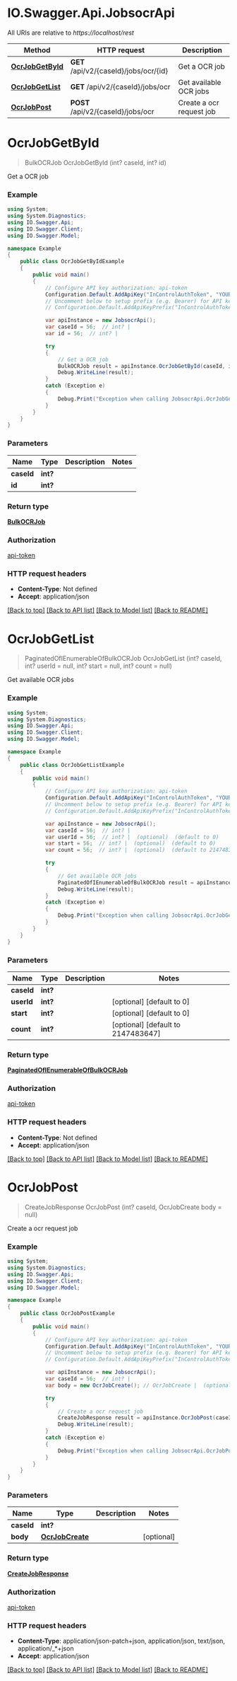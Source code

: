# IO.Swagger.Api.JobsocrApi

All URIs are relative to *https://localhost/rest*

Method | HTTP request | Description
------------- | ------------- | -------------
[**OcrJobGetById**](JobsocrApi.md#ocrjobgetbyid) | **GET** /api/v2/{caseId}/jobs/ocr/{id} | Get a OCR job
[**OcrJobGetList**](JobsocrApi.md#ocrjobgetlist) | **GET** /api/v2/{caseId}/jobs/ocr | Get available OCR jobs
[**OcrJobPost**](JobsocrApi.md#ocrjobpost) | **POST** /api/v2/{caseId}/jobs/ocr | Create a ocr request job


<a name="ocrjobgetbyid"></a>
# **OcrJobGetById**
> BulkOCRJob OcrJobGetById (int? caseId, int? id)

Get a OCR job

### Example
```csharp
using System;
using System.Diagnostics;
using IO.Swagger.Api;
using IO.Swagger.Client;
using IO.Swagger.Model;

namespace Example
{
    public class OcrJobGetByIdExample
    {
        public void main()
        {
            // Configure API key authorization: api-token
            Configuration.Default.AddApiKey("InControlAuthToken", "YOUR_API_KEY");
            // Uncomment below to setup prefix (e.g. Bearer) for API key, if needed
            // Configuration.Default.AddApiKeyPrefix("InControlAuthToken", "Bearer");

            var apiInstance = new JobsocrApi();
            var caseId = 56;  // int? | 
            var id = 56;  // int? | 

            try
            {
                // Get a OCR job
                BulkOCRJob result = apiInstance.OcrJobGetById(caseId, id);
                Debug.WriteLine(result);
            }
            catch (Exception e)
            {
                Debug.Print("Exception when calling JobsocrApi.OcrJobGetById: " + e.Message );
            }
        }
    }
}
```

### Parameters

Name | Type | Description  | Notes
------------- | ------------- | ------------- | -------------
 **caseId** | **int?**|  | 
 **id** | **int?**|  | 

### Return type

[**BulkOCRJob**](BulkOCRJob.md)

### Authorization

[api-token](../README.md#api-token)

### HTTP request headers

 - **Content-Type**: Not defined
 - **Accept**: application/json

[[Back to top]](#) [[Back to API list]](../README.md#documentation-for-api-endpoints) [[Back to Model list]](../README.md#documentation-for-models) [[Back to README]](../README.md)

<a name="ocrjobgetlist"></a>
# **OcrJobGetList**
> PaginatedOfIEnumerableOfBulkOCRJob OcrJobGetList (int? caseId, int? userId = null, int? start = null, int? count = null)

Get available OCR jobs

### Example
```csharp
using System;
using System.Diagnostics;
using IO.Swagger.Api;
using IO.Swagger.Client;
using IO.Swagger.Model;

namespace Example
{
    public class OcrJobGetListExample
    {
        public void main()
        {
            // Configure API key authorization: api-token
            Configuration.Default.AddApiKey("InControlAuthToken", "YOUR_API_KEY");
            // Uncomment below to setup prefix (e.g. Bearer) for API key, if needed
            // Configuration.Default.AddApiKeyPrefix("InControlAuthToken", "Bearer");

            var apiInstance = new JobsocrApi();
            var caseId = 56;  // int? | 
            var userId = 56;  // int? |  (optional)  (default to 0)
            var start = 56;  // int? |  (optional)  (default to 0)
            var count = 56;  // int? |  (optional)  (default to 2147483647)

            try
            {
                // Get available OCR jobs
                PaginatedOfIEnumerableOfBulkOCRJob result = apiInstance.OcrJobGetList(caseId, userId, start, count);
                Debug.WriteLine(result);
            }
            catch (Exception e)
            {
                Debug.Print("Exception when calling JobsocrApi.OcrJobGetList: " + e.Message );
            }
        }
    }
}
```

### Parameters

Name | Type | Description  | Notes
------------- | ------------- | ------------- | -------------
 **caseId** | **int?**|  | 
 **userId** | **int?**|  | [optional] [default to 0]
 **start** | **int?**|  | [optional] [default to 0]
 **count** | **int?**|  | [optional] [default to 2147483647]

### Return type

[**PaginatedOfIEnumerableOfBulkOCRJob**](PaginatedOfIEnumerableOfBulkOCRJob.md)

### Authorization

[api-token](../README.md#api-token)

### HTTP request headers

 - **Content-Type**: Not defined
 - **Accept**: application/json

[[Back to top]](#) [[Back to API list]](../README.md#documentation-for-api-endpoints) [[Back to Model list]](../README.md#documentation-for-models) [[Back to README]](../README.md)

<a name="ocrjobpost"></a>
# **OcrJobPost**
> CreateJobResponse OcrJobPost (int? caseId, OcrJobCreate body = null)

Create a ocr request job

### Example
```csharp
using System;
using System.Diagnostics;
using IO.Swagger.Api;
using IO.Swagger.Client;
using IO.Swagger.Model;

namespace Example
{
    public class OcrJobPostExample
    {
        public void main()
        {
            // Configure API key authorization: api-token
            Configuration.Default.AddApiKey("InControlAuthToken", "YOUR_API_KEY");
            // Uncomment below to setup prefix (e.g. Bearer) for API key, if needed
            // Configuration.Default.AddApiKeyPrefix("InControlAuthToken", "Bearer");

            var apiInstance = new JobsocrApi();
            var caseId = 56;  // int? | 
            var body = new OcrJobCreate(); // OcrJobCreate |  (optional) 

            try
            {
                // Create a ocr request job
                CreateJobResponse result = apiInstance.OcrJobPost(caseId, body);
                Debug.WriteLine(result);
            }
            catch (Exception e)
            {
                Debug.Print("Exception when calling JobsocrApi.OcrJobPost: " + e.Message );
            }
        }
    }
}
```

### Parameters

Name | Type | Description  | Notes
------------- | ------------- | ------------- | -------------
 **caseId** | **int?**|  | 
 **body** | [**OcrJobCreate**](OcrJobCreate.md)|  | [optional] 

### Return type

[**CreateJobResponse**](CreateJobResponse.md)

### Authorization

[api-token](../README.md#api-token)

### HTTP request headers

 - **Content-Type**: application/json-patch+json, application/json, text/json, application/_*+json
 - **Accept**: application/json

[[Back to top]](#) [[Back to API list]](../README.md#documentation-for-api-endpoints) [[Back to Model list]](../README.md#documentation-for-models) [[Back to README]](../README.md)

